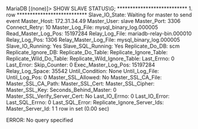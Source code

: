 MariaDB [(none)]> SHOW SLAVE STATUS\G;
*************************** 1. row ***************************
               Slave_IO_State: Waiting for master to send event
                  Master_Host: 172.31.34.49
                  Master_User: slave
                  Master_Port: 3306
                Connect_Retry: 10
              Master_Log_File: mysql_binary_log.000005
          Read_Master_Log_Pos: 15197284
               Relay_Log_File: mariadb-relay-bin.000010
                Relay_Log_Pos: 1306
        Relay_Master_Log_File: mysql_binary_log.000005
             Slave_IO_Running: Yes
            Slave_SQL_Running: Yes
              Replicate_Do_DB: scm
          Replicate_Ignore_DB:
           Replicate_Do_Table:
       Replicate_Ignore_Table:
      Replicate_Wild_Do_Table:
  Replicate_Wild_Ignore_Table:
                   Last_Errno: 0
                   Last_Error:
                 Skip_Counter: 0
          Exec_Master_Log_Pos: 15197284
              Relay_Log_Space: 35542
              Until_Condition: None
               Until_Log_File:
                Until_Log_Pos: 0
           Master_SSL_Allowed: No
           Master_SSL_CA_File:
           Master_SSL_CA_Path:
              Master_SSL_Cert:
            Master_SSL_Cipher:
               Master_SSL_Key:
        Seconds_Behind_Master: 0
Master_SSL_Verify_Server_Cert: No
                Last_IO_Errno: 0
                Last_IO_Error:
               Last_SQL_Errno: 0
               Last_SQL_Error:
  Replicate_Ignore_Server_Ids:
             Master_Server_Id: 1
1 row in set (0.00 sec)

ERROR: No query specified
